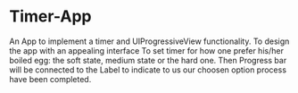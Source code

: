 # Timer-App
An App to implement a timer and UIProgressiveView functionality.
To design the app with an appealing interface 
To set timer for how one prefer his/her boiled egg: the soft state, medium state or the hard one.
Then Progress bar will be connected to the Label to indicate to us our choosen option process have been completed.
